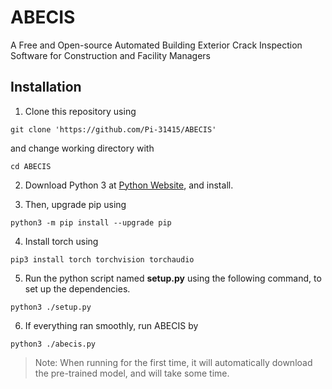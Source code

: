 # ABECIS
A Free and Open-source Automated Building Exterior Crack Inspection Software for Construction and Facility Managers

## Installation

1. Clone this repository using

`git clone 'https://github.com/Pi-31415/ABECIS'`

and change working directory with

`cd ABECIS`

2. Download Python 3 at [Python Website](https://www.python.org/downloads/), and install.

3. Then, upgrade pip using

`python3 -m pip install --upgrade pip `

4. Install torch using

`pip3 install torch torchvision torchaudio`

5. Run the python script named **setup.py** using the following command, to set up the dependencies.

`python3 ./setup.py`

6. If everything ran smoothly, run ABECIS by

`python3 ./abecis.py`

> Note: When running for the first time, it will automatically download the pre-trained model, and will take some time.

